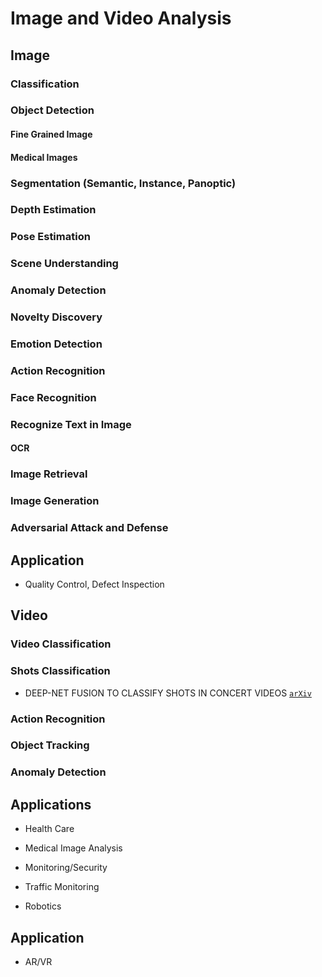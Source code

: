 # Image and Video Analysis

## Image

### Classification

### Object Detection

#### Fine Grained Image

#### Medical Images

### Segmentation (Semantic, Instance, Panoptic)

### Depth Estimation

### Pose Estimation

### Scene Understanding

### Anomaly Detection

### Novelty Discovery

### Emotion Detection

### Action Recognition

### Face Recognition

### Recognize Text in Image

#### OCR

### Image Retrieval

### Image Generation

### Adversarial Attack and Defense

## Application 

* Quality Control, Defect Inspection






## Video

### Video Classification

### Shots Classification

* DEEP-NET FUSION TO CLASSIFY SHOTS IN CONCERT VIDEOS [`arXiv`](https://www.iis.sinica.edu.tw/papers/liutyng/20663-F.pdf)

### Action Recognition

### Object Tracking

### Anomaly Detection

## Applications

* Health Care

* Medical Image Analysis

* Monitoring/Security

* Traffic Monitoring

* Robotics

## Application 

* AR/VR




